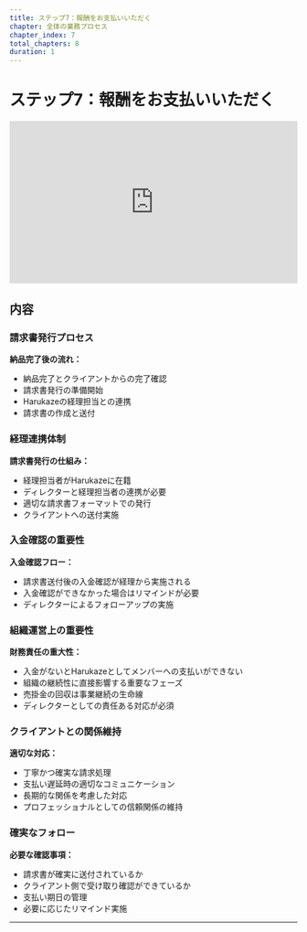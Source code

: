 ```yaml
---
title: ステップ7：報酬をお支払いいただく
chapter: 全体の業務プロセス
chapter_index: 7
total_chapters: 8
duration: 1
---
```


# ステップ7：報酬をお支払いいただく

<div style="position: relative; padding-bottom: 56.25%; height: 0;"><iframe src="https://www.loom.com/embed/78320b8cf07043eeb14f2583717e5120?sid=e3a3dd83-b2ce-49b8-8953-5956542b06ff" frameborder="0" webkitallowfullscreen mozallowfullscreen allowfullscreen style="position: absolute; top: 0; left: 0; width: 100%; height: 100%;"></iframe></div>

## 内容

### 請求書発行プロセス

**納品完了後の流れ：**
- 納品完了とクライアントからの完了確認
- 請求書発行の準備開始
- Harukazeの経理担当との連携
- 請求書の作成と送付

### 経理連携体制

**請求書発行の仕組み：**
- 経理担当者がHarukazeに在籍
- ディレクターと経理担当者の連携が必要
- 適切な請求書フォーマットでの発行
- クライアントへの送付実施

### 入金確認の重要性

**入金確認フロー：**
- 請求書送付後の入金確認が経理から実施される
- 入金確認ができなかった場合はリマインドが必要
- ディレクターによるフォローアップの実施

### 組織運営上の重要性

**財務責任の重大性：**
- 入金がないとHarukazeとしてメンバーへの支払いができない
- 組織の継続性に直接影響する重要なフェーズ
- 売掛金の回収は事業継続の生命線
- ディレクターとしての責任ある対応が必須

### クライアントとの関係維持

**適切な対応：**
- 丁寧かつ確実な請求処理
- 支払い遅延時の適切なコミュニケーション
- 長期的な関係を考慮した対応
- プロフェッショナルとしての信頼関係の維持

### 確実なフォロー

**必要な確認事項：**
- 請求書が確実に送付されているか
- クライアント側で受け取り確認ができているか
- 支払い期日の管理
- 必要に応じたリマインド実施

---


